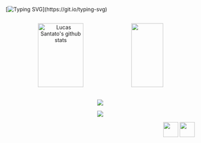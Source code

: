 [![Typing SVG](http://readme-typing-svg.herokuapp.com?font=Fira+Code&size=18&duration=2000&pause=1000&color=DA1313&multiline=true&width=435&lines=Hello.;Welcome+to+my+GitHub!)](https://git.io/typing-svg)

##

<div align="center">  
  <img width="49%" height="170em" src="https://github-readme-stats-sigma-five.vercel.app/api?username=santato7&show_icons=true&count_private=true&hide_border=true&border_color=ffffff&title_color=DA1313&icon_color=7FFFD4&text_color=c9d1d9&bg_color=0d1117" alt="Lucas Santato's github stats"/> 
  
  <img width="41%" height="170em" src="https://github-readme-stats-sigma-five.vercel.app/api/top-langs/?username=santato7&layout=compact&hide_border=true&title_color=DA1313&text_color=c9d1d9&bg_color=0d1117"/>
</div>

##

<p align="center">
  <a href="https://skillicons.dev">
    <img src="https://skillicons.dev/icons?i=js,ts,nodejs,html,css" />
  </a>
</p>
<p align="center">
  <a href="https://skillicons.dev">
    <img src="https://skillicons.dev/icons?i=git,docker,vscode,windows" />
  </a>
</p>

<div align="right"> 
  <a href="https://www.linkedin.com/in/lucassantato/" target="_blank"><img src="https://img.icons8.com/fluency/256/linkedin-circled.png" width="40px"></a>
  <a href = "mailto:lucas@santato.dev"><img src="https://img.icons8.com/color/256/gmail.png" width="40px"></a>
</div>
